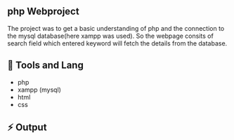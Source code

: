 ## php Webproject

The project was to get a basic understanding of php and the connection to the mysql database(here xampp was used). So the webpage consits of search field which entered keyword will fetch the details from the database.

## :orange_book: Tools and Lang
- php
- xampp (mysql)
- html
- css

## :zap: Output